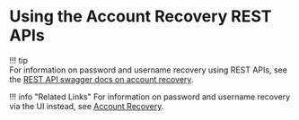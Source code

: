 # Using the Account Recovery REST APIs

!!! tip     
    For information on password and username recovery using REST APIs, see the [REST API swagger docs on account
    recovery](../../references/account-recovery).
    
!!! info "Related Links" 
    For information on password and username recovery via the UI instead,
    see [Account Recovery](../../learn/account-recovery).

